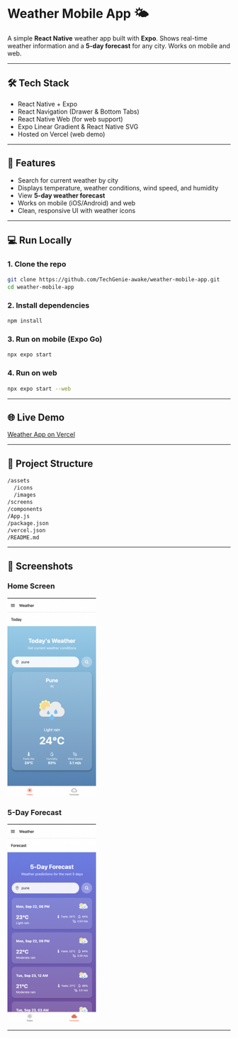 # Weather Mobile App 🌤️

A simple **React Native** weather app built with **Expo**. Shows real-time weather information and a **5-day forecast** for any city. Works on mobile and web.

---

## 🛠️ Tech Stack

- React Native + Expo  
- React Navigation (Drawer & Bottom Tabs)  
- React Native Web (for web support)  
- Expo Linear Gradient & React Native SVG  
- Hosted on Vercel (web demo)

---

## 🚀 Features

- Search for current weather by city  
- Displays temperature, weather conditions, wind speed, and humidity  
- View **5-day weather forecast**  
- Works on mobile (iOS/Android) and web  
- Clean, responsive UI with weather icons

---

## 💻 Run Locally

### 1. Clone the repo
```bash
git clone https://github.com/TechGenie-awake/weather-mobile-app.git
cd weather-mobile-app
```

### 2. Install dependencies
```bash
npm install
```

### 3. Run on mobile (Expo Go)
```bash
npx expo start
```

### 4. Run on web
```bash
npx expo start --web
```

---

## 🌐 Live Demo

[Weather App on Vercel](https://weather-mobile-qfdvstq2y-techgenie-awakes-projects.vercel.app/)

---

## 📂 Project Structure

```
/assets
  /icons
  /images
/screens
/components
/App.js
/package.json
/vercel.json
/README.md
```

---

## 📱 Screenshots

### Home Screen
<img src = "assets/today-screen.png" alt = "today-screen" width = "200" />

### 5-Day Forecast
<img src = "assets/forecast-screen.png" alt = "forecast-screen" width = "200" />

---
